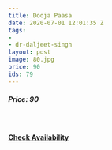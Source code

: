 ```yaml
---
title: Dooja Paasa
date: 2020-07-01 12:01:35 Z
tags:
- 
- dr-daljeet-singh
layout: post
image: 80.jpg
price: 90
ids: 79
---
```


<h5>Price: 90</h5><br>

<h4><a class="add-cart cart1" href="{{ site.baseurl }}/books#79"><b>Check Availability</b></a></h4>

<body>
 <script src="{{ site.baseurl }}/js/main.js"></script>
 </body>